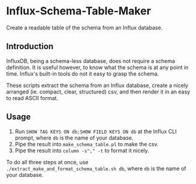 # Influx-Schema-Table-Maker
Create a readable table of the schema from an Influx database.



## Introduction
InfluxDB, being a schema-less database, does not require a schema definition. It is useful however, to know what the schema is at any point in time. Influx's built-in tools do not it easy to grasp the schema.

These scripts extract the schema from an Influx database, create a nicely arranged (ie. compact, clear, structured) csv, and then render it in an easy to read ASCII format.

## Usage
1. Run `SHOW TAG KEYS ON db;SHOW FIELD KEYS ON db` at the Influx CLI prompt, where `db` is the name of your database.
1. Pipe the result into `make_schema_table.pl` to make the csv.
1. Pipe the result into `column -s"," -t` to format it nicely.

To do all three steps at once, use `./extract_make_and_format_schema_table.sh db`, where `db` is the name of your database.
